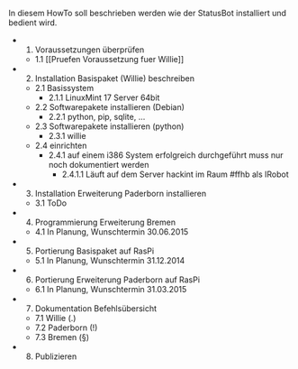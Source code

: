 In diesem HowTo soll beschrieben werden wie der StatusBot installiert und bedient wird.

* 1. Voraussetzungen überprüfen
  * 1.1 [[Pruefen Voraussetzung fuer Willie]]
* 2. Installation Basispaket (Willie) beschreiben
  * 2.1 Basissystem
    * 2.1.1 LinuxMint 17 Server 64bit
  * 2.2 Softwarepakete installieren (Debian)
    * 2.2.1 python, pip, sqlite, ...
  * 2.3 Softwarepakete installieren (python)
    * 2.3.1 willie
  * 2.4 einrichten
    * 2.4.1 auf einem i386 System erfolgreich durchgeführt muss nur noch dokumentiert werden
      * 2.4.1.1 Läuft auf dem Server hackint im Raum #ffhb als IRobot
* 3. Installation Erweiterung Paderborn installieren
  * 3.1 ToDo
* 4. Programmierung Erweiterung Bremen
  * 4.1 In Planung, Wunschtermin 30.06.2015
* 5. Portierung Basispaket auf RasPi
  * 5.1 In Planung, Wunschtermin 31.12.2014
* 6. Portierung Erweiterung Paderborn auf RasPi
  * 6.1 In Planung, Wunschtermin 31.03.2015
* 7. Dokumentation Befehlsübersicht
  * 7.1 Willie (.)
  * 7.2 Paderborn (!)
  * 7.3 Bremen (§)
* 8.  Publizieren